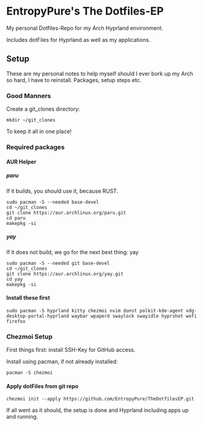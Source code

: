 # EntropyPure's The Dotfiles-EP

My personal Dotfiles-Repo for my Arch Hyprland environment.

Includes dotFiles for Hyprland as well as my applications.

## Setup

These are my personal notes to help myself should I ever bork up my Arch so hard, I have to reinstall. Packages, setup steps etc.

### Good Manners

Create a git_clones directory:

```
mkdir ~/git_clones
```

To keep it all in one place!

### Required packages

#### AUR Helper

##### paru

If it builds, you should use it, because RUST.

```
sudo pacman -S --needed base-devel
cd ~/git_clones
git clone https://aur.archlinux.org/paru.git
cd paru
makepkg -si
```

##### yay

If it does not build, we go for the next best thing: yay

```
sudo pacman -S --needed git base-devel
cd ~/git_clones
git clone https://aur.archlinux.org/yay.git
cd yay
makepkg -si
```

#### Install these first


```
sudo pacman -S hyprland kitty chezmoi nvim dunst polkit-kde-agent xdg-desktop-portal-hyprland waybar wpaperd swaylock swayidle hyprshot wofi firefox
```

### Chezmoi Setup

First things first: install SSH-Key for GitHub access.

Install using pacman, if not already installed:

```
pacman -S chezmoi
```

#### Apply dotFiles from git repo

```
chezmoi init --apply https://github.com/EntropyPure/TheDotfilesEP.git
```

If all went as it should, the setup is done and Hyprland including apps up and running.
